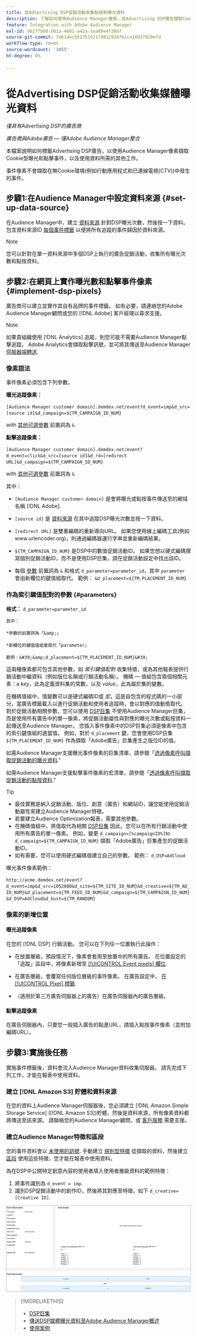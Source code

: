 ```yaml
---
title: 從Advertising DSP促銷活動收集點按和曝光資料
description: 了解如何使用Audience Manager像素，從Advertising DSP廣告擷取Cookie型曝光和點擊事件
feature: Integration with Adobe Audience Manager
exl-id: d827fbb8-b61a-4601-a42a-1ea60e4f36b7
source-git-commit: 7e614ecb517515217d812926f61ca10437820efd
workflow-type: tm+mt
source-wordcount: '1055'
ht-degree: 0%

---
```


# 從Advertising DSP促銷活動收集媒體曝光資料

*僅具有Advertising DSP的廣告商*

*廣告商與Adobe廣告 — 僅Adobe Audience Manager整合*

本檔案說明如何標籤Advertising DSP廣告，以使用Audience Manager像素擷取Cookie型曝光和點擊事件，以及使用資料所需的其他工作。

事件像素不會擷取在無Cookie環境(例如行動應用程式和已連線電視(CTV))中發生的事件。

## 步驟1:在Audience Manager中設定資料來源 {#set-up-data-source}

在Audience Manager中，建立 [資料來源](https://experienceleague.adobe.com/docs/audience-manager/user-guide/features/data-sources/datasources-list-and-settings.html) 針對DSP曝光次數，然後按一下資料。 包含資料來源ID [每個事件標籤](#implement-dsp-pixels) 以便將所有追蹤的事件歸因於資料來源。

>[!NOTE]
> 您可以針對在單一資料來源中多個DSP上執行的廣告促銷活動，收集所有曝光次數和點按資料。

## 步驟2:在網頁上實作曝光數和點擊事件像素 {#implement-dsp-pixels}

廣告商可以建立並實作其自有品牌的事件標籤。 如有必要，請連絡您的Adobe Audience Manager顧問或您的 [!DNL Adobe] 客戶經理以尋求支援。

>[!NOTE]
>
>如果貴組織使用 [!DNL Analytics] 追蹤，則您可能不需要Audience Manager點擊追蹤。 Adobe Analytics會擷取點擊訊號，並可將其傳送至Audience Manager [伺服器端轉送](https://experienceleague.adobe.com/docs/analytics/admin/admin-tools/server-side-forwarding/ssf.html).

### 像素語法

事件像素必須包含下列參數。

**曝光追蹤像素：**

`[Audience Manager customer domain].demdex.net/event?d_event=imp&d_src=[source id]&d_campaign=${TM_CAMPAIGN_ID_NUM}`

with [其他可選參數](#parameters) 前置詞為 `&`

**點擊追蹤像素：**

`[Audience Manager customer domain].demdex.net/event?d_event=click&d_src=[source id]&d_rd=[redirect URL]&d_campaign=${TM_CAMPAIGN_ID_NUM}`

with [其他可選參數](#parameters) 前置詞為 `&`

其中：

* `[Audience Manager customer domain]` 是會將曝光或點按事件傳送至的網域名稱 [!DNL Adobe].

* `[source id]` 是 [資料來源](#set-up-data-source) 在其中追蹤DSP曝光次數並按一下資料。

* `[redirect URL]` 是雙重編碼的重新導向URL。 如果您使用線上編碼工具(例如www.urlencoder.org)，則通過編碼器運行字串並重新編碼結果。

* `${TM_CAMPAIGN_ID_NUM}` 是DSP中的數值促銷活動ID。 如果您想以硬式編碼撰寫個別促銷活動ID，而不是使用DSP巨集，請在促銷活動設定中找出該ID。

* 每個 [參數](#key-value-pairs) 前置詞為 `&` 和格式 `d_parameter=parameter_id`，其中 `parameter` 會由新欄位的鍵值組取代。 範例： `&d_placement=${TM_PLACEMENT_ID_NUM}`

### 作為索引鍵值配對的參數 {#parameters}

**格式：**  `d_parameter=parameter_id`

    其中：
    
    *參數的前置詞為「&amp;」
    
    *新欄位的鍵值值組會取代「parameter」
    
    範例：&#39;&amp;d_placement=${TM_PLACEMENT_ID_NUM}&#39;

這兩種像素都可包含其他參數，如 *索引鍵值配對* 收集特徵，或為其他報表提供行銷活動中繼資料（例如版位名稱或行銷活動名稱）。 機碼 — 值組包含兩個相關元素：a *key*，此為定義資料集的常數，以及 *value*，此為屬於集的變數。

在機碼值組中，值變數可以是硬式編碼ID或 *宏*，這是自包含的程式碼的一小部分，當廣告標籤載入以進行促銷活動和使用者追蹤時，會以對應的值動態取代。 對於促銷活動相關參數，您可以使用 [DSP巨集](/help/dsp/campaign-management/macros.md) 不使用Audience Manager巨集，而是使用所有廣告中的單一像素，將促銷活動屬性與對應的曝光次數或點按資料一起傳送至Audience Manager。 您插入事件像素中的DSP巨集必須是像素中包含的索引鍵值組的適當值。 例如，對於 `d_placement` 鍵，您會使用DSP巨集 `${TM_PLACEMENT_ID_NUM}` 作為擷取「Adobe廣告」巨集產生之版位ID的值。

如需Audience Manager支援曝光事件像素的巨集清單，請參閱「[透過像素呼叫擷取促銷活動的曝光資料](https://experienceleague.adobe.com/docs/audience-manager/user-guide/implementation-integration-guides/media-data-integration/impression-data-pixels.html#supported-key-value-pairs).&quot;

如需Audience Manager支援點擊事件像素的宏清單，請參閱「[透過像素呼叫擷取促銷活動的點按資料](https://experienceleague.adobe.com/docs/audience-manager/user-guide/implementation-integration-guides/media-data-integration/click-data-pixels.html).&quot;

>[!TIP]
>
>* 最佳實務是納入促銷活動、版位、創意（廣告）和網站ID，讓您能使用促銷活動屬性來建立Audience Manager特徵。
>* 若要建立Audience Optimization報表，需要其他參數。
>* 在機碼值組中，將值取代為相關 [DSP巨集](/help/dsp/campaign-management/macros.md) 因此，您可以在所有行銷活動中使用所有廣告的單一像素。 例如，變更 `d_campaign=[%campaignID%]`to `d_campaign=${TM_CAMPAIGN_ID_NUM}` 擷取「Adobe廣告」巨集產生的促銷活動ID。
>* 如有需要，您可以使用硬式編碼值建立自己的參數。 範例： `d_DSP=AdCloud`


曝光事件像素範例：

`http://acme.demdex.net/event?d_event=imp&d_src=1052880&d_site=${TM_SITE_ID_NUM}&d_creative=${TM_AD_ID_NUM}&d_placement=${TM_FEED_ID_NUM}&d_campaign=${TM_CAMPAIGN_ID_NUM}&d_DSP=AdCloud&d_bust=${TM_RANDOM}`

### 像素的新增位置

#### 曝光追蹤像素

在您的 [!DNL DSP] 行銷活動。 您可以在下列任一位置執行此操作：

* 在放置層級，預設情況下，像素會套用至放置中的所有廣告。 在位置設定的「追蹤」區段中，將像素新增至 [[!UICONTROL Event pixels] 欄位](/help/dsp/campaign-management/placements/placement-settings.md).

* 在廣告層級，會覆寫任何版位層級的事件像素。 在廣告設定中， [在 [!UICONTROL Pixel] 標籤](/help/dsp/campaign-management/ads/ad-edit.md).

* （適用於第三方廣告伺服器上的廣告）在廣告伺服器內的廣告層級。

#### 點擊追蹤像素

在廣告伺服器內，只要您一般插入廣告的點進URL，請插入點按事件像素（並附加編碼URL）。

## 步驟3:實施後任務

實施事件標籤後，資料會流入Audience Manager資料收集伺服器。 請先完成下列工作，才能在報表中使用資料。

### 建立 [!DNL Amazon S3] 貯體和資料來源

在您的資料上Audience Manager伺服器後，您必須建立 [!DNL Amazon Simple Storage Service] ([!DNL Amazon S3])貯體，然後是資料來源，所有像素資料都將傳送至該來源。 請聯絡您的Audience Manager顧問，或 [客戶服務](https://experienceleague.adobe.com/docs/audience-manager/user-guide/help-and-legal/help-legal-contact.html) 需要支援。

### 建立Audience Manager特徵和區段

您的事件資料會以 [未使用的訊號](https://experienceleague.adobe.com/docs/audience-manager/user-guide/reporting/interactive-and-overlap-reports/unused-signals.html). 手動建立 [規則型特徵](https://experienceleague.adobe.com/docs/audience-manager/user-guide/features/traits/trait-builder/create-onboarded-rule-based-traits.html) 從擷取的資料，然後建立 [區段](https://experienceleague.adobe.com/docs/audience-manager/user-guide/features/segments/segments-purpose.html) 使用這些特徵，您才能在報表中使用資料。

為在DSP中公開特定創意內容的使用者填入使用者層級資料的範例特徵：

1. 將事件識別為 `d_event = imp`.
1. 識別DSP促銷活動中的創作ID，然後將其對應至特徵，如下 `d_creative=[Creative ID]`.

![特徵建立畫面](/help/dsp/assets/aa-trait.png)

>[!MORELIKETHIS]
>
>* [DSP巨集](/help/dsp/campaign-management/macros.md)
>* [傳送DSP媒體曝光資料至Adobe Audience Manager概述](overview.md)
>* [使用案例](use-cases.md)

